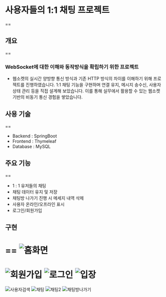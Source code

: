 # 사용자들의 1:1 채팅 프로젝트
==
## 개요
==
### WebSocket에 대한 이해와 동작방식을 확립하기 위한 프로젝트
- 웹소켓의 실시간 양방향 통신 방식과 기존 HTTP 방식의 차이를 이해하기 위해 프로젝트를 진행하였습니다. 1:1 채팅 기능을 구현하며 연결 유지, 메시지 송수신, 사용자 상태 관리 등을 직접 설계해 보았습니다. 이를 통해 실무에서 활용할 수 있는 웹소켓 기반의 비동기 통신 경험을 쌓았습니다.

## 사용 기술
==
- Backend : SpringBoot
- Frontend : Thymeleaf
- Database : MySQL

## 주요 기능
==
- 1 : 1 유저들의 채팅
- 채팅 데이터 유지 및 저장
- 채팅방 나가기 진행 시 메세지 내역 삭제
- 사용자 온라인/오프라인 표시
- 로그인/회원가입

## 구현
==
![홈화면](https://github.com/user-attachments/assets/732c4580-8b8f-4f9b-b616-3e87dd2ff7b0)
==
![회원가입](https://github.com/user-attachments/assets/9de73690-4c17-43f8-bd86-05083bfcea6e)
![로그인](https://github.com/user-attachments/assets/662cc0a7-025c-4217-84cd-eeb347195b5f)
![입장](https://github.com/user-attachments/assets/e6f9bc56-58b4-4d15-a56d-39bc94a9cf66)
==
![사용자검색](https://github.com/user-attachments/assets/25d2568d-eb63-4bf2-8129-97d3478c3440)
![채팅](https://github.com/user-attachments/assets/c96018a7-256a-4921-9117-8c8a3b6cf9d0)
![채팅2](https://github.com/user-attachments/assets/af8de569-566a-41d7-bc68-aef5df991f66)
![채팅방나가기](https://github.com/user-attachments/assets/54294dc4-210e-4c6f-978f-e3fc4c579939)
